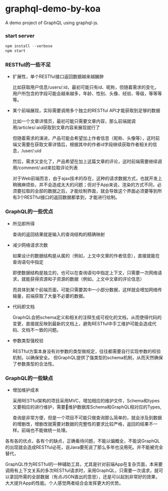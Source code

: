# graphql-demo-by-koa
A demo project of GraphQL using graphql-js.

### start server

```javascript
npm install --verbose
npm start
```
### RESTful的一些不足
* 扩展性，单个RESTful接口返回数据越来越臃肿

    比如获取用户信息/users/:id，最初可能只有id、昵称，但随着需求的变化，用户所包含的字段可能会越来越多，年龄、性别、头像、经验、等级，等等等等。
* 某个前端展现，实际需要调用多个独立的RESTful API才能获取到足够的数据

    比如一个文章详情页，最初可能只需要文章内容，那么前端就调用/articles/:aid获取到文章内容来展现就行了

    但随着需求的演进，产品可能会希望加上作者信息（昵称、头像等），这时前端又需要在获取文章详情后，根据其中的作者id字段继续获取作者相关的信息，/user/:uid

    然后，需求又变化了，产品希望在加上这篇文章的评论，这时前端需要继续调用/comment/:aid来拉取评论列表

    对于Web前端而言，由于ajax技术的存在，这种的请求数据方式，也就开发上稍微麻烦些，并不会造成太大的问题；但对于App来说，渲染的方式不同，必须要拉取的全部的数据之后，才能绘制界面，就会导致这个界面必须要等到所有3个RESTful接口的返回数据都拿到，才能进行绘制。

### GraphQL的一些优点

* 所见即所得

    查询的返回结果就是输入的查询结构的精确映射

* 减少网络请求次数

    如果设计的数据结构是从属的（例如，上文中文章的作者信息），直接就能在查询语句中指定

    即使数据结构是独立的，也可以在查询语句中指定上下文，只需要一次网络请求，就能获得资源和子资源的数据（例如，上文中文章的评论信息）
    
    而具体到某个前端页面，可能只需要其中一小部分数据，这样就会增加网络传输量，前端获取了大量不必要的数据。

* 代码即文档

    GraphQL会把schema定义和相关的注释生成可视化的文档，从而使得代码的变更，直接就反映到最新的文档上，避免RESTful中手工维护可能会造成代码、文档不一致的问题。

* 参数类型强校验

    RESTful方案本身没有对参数的类型做规定，往往都需要自行实现参数的校验机制，以确保安全。
    但GraphQL提供了强类型的schema机制，从而天然确保了参数类型的合法性。

### GraphQL的一些缺点

* 增加维护成本
    
    采用RESTful架构的项目采用MVC，增加相应的维护文件，Schema和types又要相应的进行维护，需要维护数据库Schema和GraphQL相对应的Types,

    查询是非常方便，但是一个项目不可能只做查询那么简单的，就会涉及到数据的增删改，增删改就需要对数据的完整性的要求比较严格，返回的结果不一样。前端也不能做统一处理。


各有各的优点，各有个的缺点，正确看待问题，不能以偏概全，不能说GraphQL的出现就会造成RESTful必死，说Java要死说了那么多年也没用死。并不能被完全替代，

GraphQL作为RESTful的一种辅助工具，尤其是针对前端App在复杂页面，本来要调用有上下文关系的多次RESTful请求时，采用GraphQL，只需要一次请求，就可以拿回所需的全部数据（有点JSON直出的意思），还是可以起到非常好的效果，大大提升App的性能。个人感觉两者结合会发挥更大的优势。